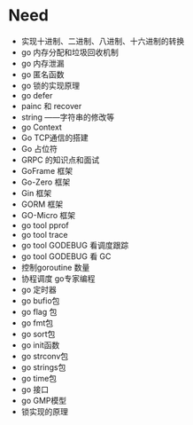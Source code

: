 # Need

- 实现十进制、二进制、八进制、十六进制的转换
- go 内存分配和垃圾回收机制
- go 内存泄漏
- go 匿名函数
- go 锁的实现原理
- go defer
- painc 和 recover
- string ——字符串的修改等
- go Context
- Go TCP通信的搭建
- Go 占位符
- GRPC 的知识点和面试
- GoFrame 框架
- Go-Zero 框架
- Gin 框架
- GORM 框架
- GO-Micro 框架
- go tool pprof
- go tool trace
- go tool GODEBUG 看调度跟踪
- go tool GODEBUG 看 GC
- 控制goroutine 数量
- 协程调度 go专家编程
- go 定时器
- go bufio包
- go flag 包
- go fmt包
- go sort包
- go init函数
- go strconv包
- go strings包
- go time包
- go 接口
- go GMP模型
- 锁实现的原理